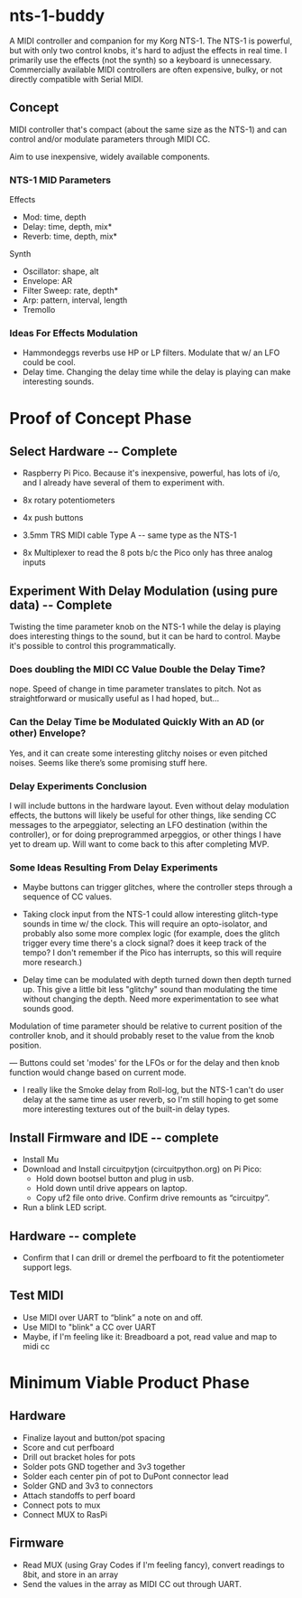 # nts-1-buddy

A MIDI controller and companion for my Korg NTS-1. The NTS-1 is powerful, but with only two control knobs, it's hard to adjust the effects in real time. I primarily use the effects (not the synth) so a keyboard is unnecessary. Commercially available MIDI controllers are often expensive, bulky, or not directly compatible with Serial MIDI.

## Concept

MIDI controller that's compact (about the same size as the NTS-1) and can control and/or modulate parameters through MIDI CC.

Aim to use inexpensive, widely available components.

### NTS-1 MID Parameters

Effects

- Mod: time, depth
- Delay: time, depth, mix\*
- Reverb: time, depth, mix\*

Synth

- Oscillator: shape, alt
- Envelope: AR
- Filter Sweep: rate, depth\*
- Arp: pattern, interval, length
- Tremollo

### Ideas For Effects Modulation

- Hammondeggs reverbs use HP or LP filters. Modulate that w/ an LFO could be cool.
- Delay time. Changing the delay time while the delay is playing can make interesting sounds.

# Proof of Concept Phase

## Select Hardware -- Complete

- Raspberry Pi Pico. Because it's inexpensive, powerful, has lots of i/o, and I already have several of them to experiment with.

- 8x rotary potentiometers
- 4x push buttons
- 3.5mm TRS MIDI cable Type A -- same type as the NTS-1
- 8x Multiplexer to read the 8 pots b/c the Pico only has three analog inputs

## Experiment With Delay Modulation (using pure data) -- Complete

Twisting the time parameter knob on the NTS-1 while the delay is playing does interesting things to the sound, but it can be hard to control. Maybe it's possible to control this programmatically.

### Does doubling the MIDI CC Value Double the Delay Time?

nope. Speed of change in time parameter translates to pitch. Not as straightforward or musically useful as I had hoped, but…

### Can the Delay Time be Modulated Quickly With an AD (or other) Envelope?

Yes, and it can create some interesting glitchy noises or even pitched noises. Seems like there’s some promising stuff here.

### Delay Experiments Conclusion

I will include buttons in the hardware layout. Even without delay modulation effects, the buttons will likely be useful for other things, like sending CC messages to the arpeggiator, selecting an LFO destination (within the controller), or for doing preprogrammed arpeggios, or other things I have yet to dream up. Will want to come back to this after completing MVP.

### Some Ideas Resulting From Delay Experiments

- Maybe buttons can trigger glitches, where the controller steps through a sequence of CC values.

- Taking clock input from the NTS-1 could allow interesting glitch-type sounds in time w/ the clock. This will require an opto-isolator, and probably also some more complex logic (for example, does the glitch trigger every time there's a clock signal? does it keep track of the tempo? I don't remember if the Pico has interrupts, so this will require more research.)

- Delay time can be modulated with depth turned down then depth turned up. This give a little bit less "glitchy" sound than modulating the time without changing the depth. Need more experimentation to see what sounds good.

Modulation of time parameter should be relative to current position of the controller knob, and it should probably reset to the value from the knob position.

— Buttons could set 'modes' for the LFOs or for the delay and then knob function would change based on current mode.

- I really like the Smoke delay from Roll-log, but the NTS-1 can't do user delay at the same time as user reverb, so I'm still hoping to get some more interesting textures out of the built-in delay types.

## Install Firmware and IDE -- complete

- Install Mu
- Download and Install circuitpytjon (circuitpython.org) on Pi Pico:
  - Hold down bootsel button and plug in usb.
  - Hold down until drive appears on laptop.
  - Copy uf2 file onto drive. Confirm drive remounts as “circuitpy”.
- Run a blink LED script.

## Hardware -- complete

- Confirm that I can drill or dremel the perfboard to fit the potentiometer support legs.

## Test MIDI

- Use MIDI over UART to “blink” a note on and off.
- Use MIDI to "blink" a CC over UART
- Maybe, if I'm feeling like it: Breadboard a pot, read value and map to midi cc

# Minimum Viable Product Phase

## Hardware

- Finalize layout and button/pot spacing
- Score and cut perfboard
- Drill out bracket holes for pots
- Solder pots GND together and 3v3 together
- Solder each center pin of pot to DuPont connector lead
- Solder GND and 3v3 to connectors
- Attach standoffs to perf board
- Connect pots to mux
- Connect MUX to RasPi

## Firmware

- Read MUX (using Gray Codes if I'm feeling fancy), convert readings to 8bit, and store in an array
- Send the values in the array as MIDI CC out through UART.
